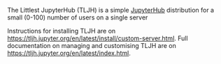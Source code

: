 The Littlest JupyterHub (TLJH) is a simple [JupyterHub](https://jupyterhub.readthedocs.io/) distribution for a small (0-100) number of users on a single server

Instructions for installing TLJH are on https://tljh.jupyter.org/en/latest/install/custom-server.html.
Full documentation on managing and customising TLJH are on https://tljh.jupyter.org/en/latest/index.html.
